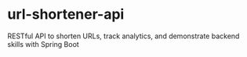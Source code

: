 # url-shortener-api
RESTful API to shorten URLs, track analytics, and demonstrate backend skills with Spring Boot
